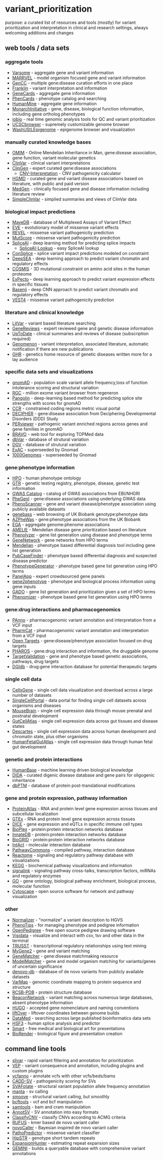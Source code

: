 # variant_prioritization
purpose: a curated list of resources and tools (mostly) for variant prioritization and interpretation in clinical and research settings, always welcoming additions and changes

## web tools / data sets

### aggregate tools
- [Varsome](https://varsome.com/) - aggregate gene and variant information 
- [MARRVEL](http://marrvel.org/) - model organism focused gene and variant information
- [GenCC](https://thegencc.org) - multiple gene:disease curation efforts in one place
- [Franklin](https://franklin.genoox.com/) - variant interpretation and information
- [GeneCards](http://www.genecards.org/) - aggregate gene information
- [PhenCards](https://phencards.org/) - phenotype catalog and searching
- [HumanMine](http://www.humanmine.org/) - aggregate gene information
- [MonarchInitiative](https://monarchinitiative.org/) - gene, disease, biological function information, including gene ortholog phenotypes
- [iobio](http://iobio.io/) - real time genomic analysis tools for QC and variant prioritization
- [UCSCbrowser](https://genome.ucsc.edu/cgi-bin/hgTracks?hgsid=724544049_pngh3ffiA9LYDPiWojHaNAcDu3CA) - supremely customizable genome browser
- [WashUStLEpigenome](http://epigenomegateway.wustl.edu/browser/) - epigenome browser and visualization

### manually curated knowledge bases
- [OMIM](http://omim.org/) - Online Mendelian Inheritance in Man, gene:disease association, gene function, variant molecular genetics
- [ClinVar](https://www.ncbi.nlm.nih.gov/clinvar/) - clinical variant interpretations
- [ClinGen](https://www.clinicalgenome.org/) - expert curated gene:disease associations
  - [CNV-Interpretation](http://cnvcalc.clinicalgenome.org/cnvcalc/) - CNV pathogenicity calculator
- [HGMD](http://www.hgmd.cf.ac.uk/ac/index.php) - curated gene and variant disease associations based on literature, with public and paid version
- [MedGen](https://www.ncbi.nlm.nih.gov/medgen/) - clinically focused gene and disease information including literature review
- [SimpleClinVar](http://simple-clinvar.broadinstitute.org/) - simplied summaries and views of ClinVar data

### biological impact predictions
- [MaveDB](https://www.mavedb.org/) - database of Multiplexed Assays of Variant Effect
- [EVE](https://evemodel.org/) - evolutionary model of missense variant effects
- [REVEL](https://sites.google.com/site/revelgenomics/) - missense variant pathogenicity prediction 
- [MutScore](https://mutscore-wgt7hvakhq-ew.a.run.app/) - missense variant pathogenicity prediction 
- [SpliceAI](https://github.com/Illumina/SpliceAI) - deep learning method for predicting splice impacts
  - [SpliceAI-Lookup](https://spliceailookup.broadinstitute.org/) - easy SpliceAI lookup
- [ConSplice](https://github.com/mikecormier/ConSplice) - splice variant impact predictions modeled on constraint
- [DeepSEA](http://deepsea.princeton.edu/) - deep learning approach to predict variant chromatin and regulatory effects
- [COSMIS](https://github.com/CapraLab/cosmis) - 3D mutational constraint on amino acid sites in the human proteome
- [ExPecto](https://github.com/FunctionLab/ExPecto) - deep learning approach to predict variant expression effects in specific tissues
- [Basenji](https://github.com/calico/basenji) - deep CNN approach to predict variant chromatin and regulatory effects
- [VEST4](https://karchinlab.org/apps/appVest.html) - missense variant pathogenicity prediction

### literature and clinical knowledge 
- [LitVar](https://www.ncbi.nlm.nih.gov/CBBresearch/Lu/Demo/LitVar/#!?query=) - variant based literature searching
- [GeneReviews](https://www.ncbi.nlm.nih.gov/books/NBK1116/) - expert reviewed gene and genetic disease information
- [UpToDate](https://www.uptodate.com/contents/search) - clinical summaries and reviews of disease (subscription required)
- [Genomenon](https://www.genomenon.com/) - variant interpretation, associated literature, automatic notification if there are new publications
- [GHR](https://ghr.nlm.nih.gov/) - genetics home resource of genetic diseases written more for a lay audience

### specific data sets and visualizations
- [gnomAD](https://gnomad.broadinstitute.org/) - population scale variant allele frequency,loss of function intolerance scoring and structural variation
- [RGC](https://rgc-research.regeneron.com/) - million exome variant browser from regeneron
- [Pangolin](https://github.com/broadinstitute/pangolin) - deep-learning based method for predicting splice site strengths with scores for gnomAD
- [CCR](https://s3.us-east-2.amazonaws.com/ccrs/ccr.html) - constrained coding regions metric visual portal
- [DECIPHER](https://decipher.sanger.ac.uk/) - gene:disease association from Deciphering Developmental Disorders (DDD) Study
- [PERviewer](http://per.broadinstitute.org/) - pathogenic variant enriched regions across genes and gene families in gnomAD
- [BRAVO](https://bravo.sph.umich.edu/) - web tool for exploring TOPMed data
- [dbVar](https://www.ncbi.nlm.nih.gov/dbvar) - database of strutural variation
- [DGV](http://dgv.tcag.ca/dgv/app/home) - database of strutural variation
- [ExAC](http://exac.broadinstitute.org/) - superseeded by Gnomad
- [1000Genomes](http://www.internationalgenome.org/data/) - superseeded by Gnomad

### gene:phenotype information
- [HPO](https://hpo.jax.org/) - human phenotype ontology
- [GTR](https://www.ncbi.nlm.nih.gov/gtr/) - genetic testing registry, phenotype, disease, genetic test information
- [GWAS Catalog](https://www.ebi.ac.uk/gwas/) - catalog of GWAS associations from EBI/NHGRI
- [PheGenI](https://www.ncbi.nlm.nih.gov/gap/phegeni/) - gene:disease associations using underlying GWAS data
- [PhenoScanner](http://www.phenoscanner.medschl.cam.ac.uk/phenoscanner) - gene and variant disease/phenotype association using publicly available datasets
- [genebass](https://genebass.org/) - web browsing of UK Biobank genotype:phenotype data
- [AZPheWas](https://azphewas.com/) - gene:phenotype associations from the UK Biobank
- [EGA](https://ega-archive.org/) - aggregate genome:phenome associations
- [AMELIE](https://amelie.stanford.edu/) - Mendelian disease gene prioritization based on literature
- [Phenolyzer](http://phenolyzer.wglab.org/) - gene list generation using disease and phenotype terms
- [GeneNetwork](https://www.genenetwork.nl/) - gene networks from HPO terms
- [Mendelian](https://app.mendelian.co/) - phenotype based differential diagnosis tool including gene list generation
- [PubCaseFinder](https://pubcasefinder.dbcls.jp/) - phenotype based differential diagnosis and suspected disease predictor
- [PhenotypeGenerator](https://www.kimg.eu/generator/) - phenotype based gene list generation using HPO terms
- [PanelApp](https://panelapp.genomicsengland.co.uk/) - expert crowdsourced gene panels
- [gene2phenotype](https://www.ebi.ac.uk/gene2phenotype) - phenotype and biological process information using gene inputs
- [GADO](https://genenetwork.nl/gado/) - gene list generation and prioritization given a set of HPO terms
- [Phenomizer](http://compbio.charite.de/phenomizer/) - phenotype based gene list generation using HPO terms

### gene:drug interactions and pharmacogenomics
- [PAnno](https://github.com/PreMedKB/PAnno) - pharmacogenomic variant annotation and interpretation from a VCF input
- [PharmCat](https://github.com/PharmGKB/PharmCAT) - pharmacogenomic variant annotation and interpretation from a VCF input
- [Open Targets](https://genetics.opentargets.org/) - gene:disease/phenotype association focused on drug targets
- [PHAROS](https://pharos.ncats.nih.gov/) - gene:drug interaction and information, the druggable genome
- [TargetValidation](https://www.targetvalidation.org/) - gene and phenotype based genetic associations, pathways, drug targets
- [DGIdb](http://www.dgidb.org/) - drug:gene interaction database for potential therapeutic targets

### single cell data
- [CellxGene](https://cellxgene.cziscience.com/) - single cell data visualization and download across a large number of datasets
- [SingleCellPortal](https://singlecell.broadinstitute.org/single_cell) - data portal for finding single cell datasets across organisms and diseases
- [MouseBrain](http://mousebrain.org/) - single cell expression data through mouse prenatal and postnatal development
- [GutCellAtlas](https://www.gutcellatlas.org/) - single cell expression data across gut tissues and disease states
- [Descartes](https://descartes.brotmanbaty.org/) - single cell expression data across human development and chromatin state, plus other organisms
- [HumanFetalGutAtlas](https://simmonslab.shinyapps.io/FetalAtlasDataPortal/) - single cell expression data through human fetal gut development

### genetic and protein interactions
- [HumanBase](https://humanbase.io/) - machine learning driven biological knowledge
- [DIDA](http://dida.ibsquare.be/) - curated digenic disease database and gene pairs for oligogenic inheritance 
- [dbPTM](https://awi.cuhk.edu.cn/dbPTM/) - database of protein post-translational modifications

### gene and protein expression, pathway information
- [ProteinAtlas](http://www.proteinatlas.org/) - RNA and protein level gene expression across tissues and subcellular localization
- [GTEx](https://gtexportal.org/) - RNA and protein level gene expression across tissues
- [DICE](https://dice-database.org/) - gene expression and eQTLs in specific immune cell types
- [BioPlex](http://bioplex.hms.harvard.edu/) - protein:protein interaction networks database
- [InnateDB](http://www.innatedb.ca/) - protein:protein interaction networks database
- [BioGRID](https://thebiogrid.org/) - protein:protein interaction networks database
- [IntAct](https://www.ebi.ac.uk/intact/) - molecular interaction database
- [PathwayCommons](https://www.pathwaycommons.org/) - compiled pathway, interaction database
- [Reactome](https://reactome.org/) - signaling and regulatory pathway database with visualizations
- [KEGG](http://www.genome.jp/kegg/pathway.html) - biochemical pathway visualizations and information
- [signalink](http://signalink.org/) - signaling pathway cross-talks, transcription factors, miRNAs and regulatory enzymes
- [GO](http://geneontology.org/) - gene ontology, biological pathway enrichment, biological process, molecular function
- [Cytoscape](https://cytoscape.org/) - open source software for network and pathway visualization

### other

- [Normalizer](https://mutalyzer.nl/normalizer) - "normalize" a variant description to HGVS
- [PhenoTips](https://phenotips.org/) - for managing phenotype and pedigree information
- [OpenPedigree](https://github.com/phenotips/open-pedigree) - free open source pedigree drawing software
- [Visidata](https://www.visidata.org/) - visualize and interact with csv, tsv and other data in the terminal
- [TRUSST](https://www.grnpedia.org/trrust/) - transcriptional regulatory relationships using text mining
- [MyGene2](https://mygene2.org/MyGene2/) - gene and variant matching
- [GeneMatcher](https://genematcher.org/) - gene:disease matchmaking resource
- [ModelMatcher](https://www.modelmatcher.net/) - gene and model organism matching for variants/genes of uncertain significance
- [denovo-db](http://denovo-db.gs.washington.edu/denovo-db/) - database of de novo variants from publicly available datasets
- [VarMap](https://www.ebi.ac.uk/thornton-srv/databases/cgi-bin/DisaStr/GetPage.pl?varmap=TRUE) - genomic coordinate mapping to protein sequence and structure
- [RCSB-PDB](https://www.rcsb.org/) - protein structure database
- [BeaconNetwork](https://beacon-network.org/) - variant matching across numerous large databases, absent phenotype information
- [HUGO](https://genenames.org/) - accepted gene nomenclature and naming conventions
- [liftOver](https://genome.ucsc.edu/cgi-bin/hgLiftOver) - liftover coordinates between genome builds
- [DataMed](https://datamed.org/) - searching across large published bioinformatics data sets
- [HSF3](http://www.umd.be/HSF3/index.html) - human splice analysis and predictor
- [Smart](https://smart.servier.com/) - free medical and biological art for presentations 
- [BioRender](https://biorender.com/) - biological figure and presentation creation

## command line tools

- [slivar](https://github.com/brentp/slivar) - rapid variant filtering and annotation for prioritization
- [VEP](https://uswest.ensembl.org/info/docs/tools/vep/script/index.html) - variant consequence and annotation, including plugins and custom plugins
- [vcfanno](https://github.com/brentp/vcfanno) - annotate vcfs with other vcfs/beds/bams
- [CADD-SV](https://github.com/kircherlab/CADD-SV) - pathogenicity scoring for SVs
- [SVAFotate](https://github.com/fakedrtom/SVAFotate) - structural variant population allele frequency annotation
- [manta](https://github.com/Illumina/manta) - sv calling
- [smoove](https://github.com/brentp/smoove) - structural variant calling, but smoothly
- [bcftools](https://github.com/samtools/bcftools) - vcf and bcf manipulation
- [samtools](https://github.com/samtools) - bam and cram manipulation
- [AnnotSV](https://lbgi.fr/AnnotSV/) - SV annotation into easy formats
- [ClassifyCNV](https://github.com/Genotek/ClassifyCNV) - classify CNVs according to ACMG criteria
- [RUFUS](https://github.com/jandrewrfarrell/RUFUS) - kmer based de novo variant caller
- [novoCaller](https://github.com/bgm-cwg/novoCaller) - Bayesian inspired de novo variant caller
- [PathoPredictor](https://github.com/samesense/pathopredictor) - missense variant classifier
- [HipSTR](https://github.com/tfwillems/HipSTR) - genotype short tandem repeats
- [ExpansionHunter](https://github.com/Illumina/ExpansionHunter) - estimating repeat expansion sizes
- [GEMINI](https://github.com/arq5x/gemini) - builds a queryable database with comprehensive variant annotations
